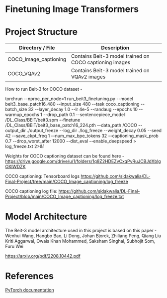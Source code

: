 # Finetuning Image Transformers


# Project Structure
| Directory / File | Description |
|-----------------|-----------------|
| COCO_Image_captioning | Contains Beit-3 model trained on COCO captioning images | 
| COCO_VQAv2 | Contains Beit-3 model trained on VQAv2 images | 

How to run Beit-3 for COCO dataset -

torchrun --nproc_per_node=1 run_beit3_finetuning.py --model beit3_base_patch16_480 --input_size 480 --task coco_captioning --batch_size 32 --layer_decay 1.0 --lr 4e-5 --randaug --epochs 10 --warmup_epochs 1 --drop_path 0.1 --sentencepiece_model /DL_Class/BEiT/beit3.spm --finetune /DL_Class/BEiT/beit3_base_patch16_224.pth --data_path /COCO --output_dir ./output_freeze --log_dir ./log_freeze --weight_decay 0.05 --seed 42 --save_ckpt_freq 1 --num_max_bpe_tokens 32 --captioning_mask_prob 0.7 --drop_worst_after 12000 --dist_eval  --enable_deepspeed > log_freeze.txt 2>&1


Weights for COCO captioning dataset can be found here -
https://drive.google.com/drive/u/1/folders/1q8Z2HDEZvCxqPvRuJCBJdXblgOXIWDZK

COCO captioning: Tensorboard logs https://github.com/sidakwalia/DL-Final-Project/tree/main/COCO_Image_captioning/log_freeze

COCO captioning log file: https://github.com/sidakwalia/DL-Final-Project/blob/main/COCO_Image_captioning/log_freeze.txt


# Model Architecture

The Beit-3 model architecture used in this project is based on this paper -
Wenhui Wang, Hangbo Bao, Li Dong, Johan Bjorck, Zhiliang Peng, Qiang Liu
Kriti Aggarwal, Owais Khan Mohammed, Saksham Singhal, Subhojit Som, Furu Wei

https://arxiv.org/pdf/2208.10442.pdf


# References

[PyTorch documentation](https://pytorch.org/docs/stable/index.html)

